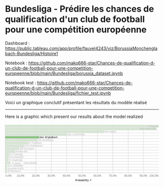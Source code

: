 # Bundesliga - Prédire les chances de qualification d'un club de football pour une compétition européenne

Dashboard : https://public.tableau.com/app/profile/fauvel4243/viz/BorussiaMonchenglabach-Bundesliga/Histoire1


Notebook : https://github.com/mako666-star/Chances-de-qualification-d-un-club-de-football-pour-une-competition-europeenne/blob/main/Bundesliga/borussia_dataset.ipynb


Notebook test : https://github.com/mako666-star/Chances-de-qualification-d-un-club-de-football-pour-une-competition-europeenne/blob/main/Bundesliga/fichier_test.ipynb 

Voici un graphique conclutif présentant les résultats du modèle réalisé 

---

Here is a graphic which present our results about the model realized

![Résultats du model / Model result](https://github.com/mako666-star/Chances-de-qualification-d-un-club-de-football-pour-une-competition-europeenne/blob/main/Bundesliga/Borussia%20Monchenglabach%20-%20Bundesliga.png)
